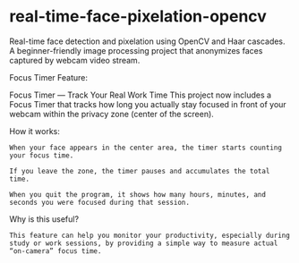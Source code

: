 # real-time-face-pixelation-opencv
Real-time face detection and pixelation using OpenCV and Haar cascades. A beginner-friendly image processing project that anonymizes faces captured by webcam video stream.

Focus Timer Feature:

Focus Timer — Track Your Real Work Time
This project now includes a Focus Timer that tracks how long you actually stay focused in front of your webcam within the privacy zone (center of the screen).

How it works:

    When your face appears in the center area, the timer starts counting your focus time.

    If you leave the zone, the timer pauses and accumulates the total time.

    When you quit the program, it shows how many hours, minutes, and seconds you were focused during that session.

Why is this useful?

    This feature can help you monitor your productivity, especially during study or work sessions, by providing a simple way to measure actual “on-camera” focus time.
